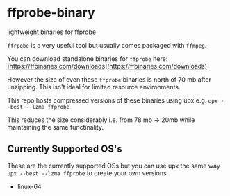 # ffprobe-binary
lightweight binaries for ffprobe


`ffrpobe` is a very useful tool but usually comes packaged with `ffmpeg`. 

You can download standalone binaries for `ffprobe` here: [https://ffbinaries.com/downloads](https://ffbinaries.com/downloads)

However the size of even these `ffprobe` binaries is north of 70 mb after unzipping. This isn't ideal for limited resource environments.

This repo hosts compressed versions of these binaries using upx e.g. `upx --best --lzma ffprobe`

This reduces the size considerably i.e. from 78 mb -> 20mb while maintaining the same functinality.

## Currently Supported OS's

These are the currently supported OSs but you can use upx the same way `upx --best --lzma ffprobe` to create your own versions.

- linux-64
